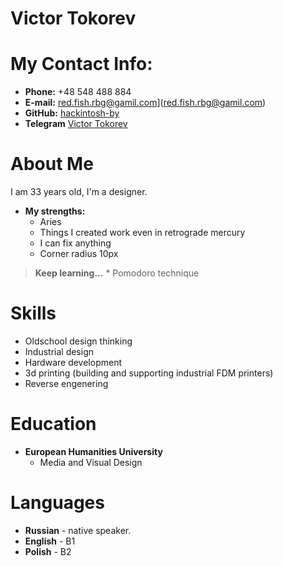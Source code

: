 # Victor Tokorev
# My Contact Info:

* **Phone:** +48 548 488 884
* **E-mail:** red.fish.rbg@gamil.com](red.fish.rbg@gamil.com)
* **GitHub:** [hackintosh-by](https://github.com/hackintosh-by)
* **Telegram** [Victor Tokorev](https://t.me/hackintosh_by)

# About Me
I am 33 years old, I'm a designer.

* **My strengths:**
    * Aries
    * Things I created work even in retrograde mercury
    * I can fix anything
    * Corner radius 10px

> **Keep learning...**
    * Pomodoro technique 
> 
# Skills

* Oldschool design thinking
* Industrial design
* Hardware development 
* 3d printing (building and supporting industrial FDM printers)
* Reverse engenering 


# Education

* **European Humanities University**
    * Media and Visual Design

# Languages

* **Russian** - native speaker.
* **English** - B1
* **Polish** - B2
